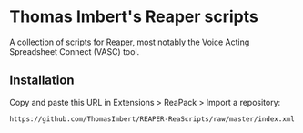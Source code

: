# Thomas Imbert's Reaper scripts

A collection of scripts for Reaper, most notably the Voice Acting Spreadsheet Connect (VASC) tool. 

## Installation

Copy and paste this URL in Extensions > ReaPack > Import a repository:

    https://github.com/ThomasImbert/REAPER-ReaScripts/raw/master/index.xml



